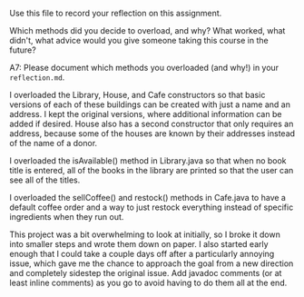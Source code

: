 Use this file to record your reflection on this assignment.

Which methods did you decide to overload, and why?
What worked, what didn't, what advice would you give someone taking this course in the future?

A7:
Please document which methods you overloaded (and why!) in your `reflection.md`.


I overloaded the Library, House, and Cafe constructors so that basic versions of each of these buildings can be created with just a name and an address. I kept the original versions, where additional information can be added if desired. House also has a second constructor that only requires an address, because some of the houses are known by their addresses instead of the name of a donor. 

I overloaded the isAvailable() method in Library.java so that when no book title is entered, all of the books in the library are printed so that the user can see all of the titles. 

I overloaded the sellCoffee() and restock() methods in Cafe.java to have a default coffee order and a way to just restock everything instead of specific ingredients when they run out.

This project was a bit overwhelming to look at initially, so I broke it down into smaller steps and wrote them down on paper. I also started early enough that I could take a couple days off after a particularly annoying issue, which gave me the chance to approach the goal from a new direction and completely sidestep the original issue. Add javadoc comments (or at least inline comments) as you go to avoid having to do them all at the end. 